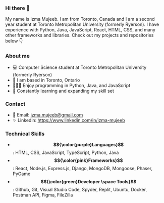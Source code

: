 ### Hi there 👋 <br/> 

My name is Izma Mujeeb. I am from Toronto, Canada and I am a second year student at Toronto Metropolitan University (formerly Ryerson). I have experience with Python, Java, JavaScript, React, HTML, CSS, and many other frameworks and libraries. Check out my projects and repositories below 👇 

### About me 
- 💻 Computer Science student at Toronto Metropolitan University (formerly Ryerson)
- 📍 I am based in Toronto, Ontario
- 👩🏻‍💻 Enjoy programming in Python, Java, and JavaScript
- 💯 Constantly learning and expanding my skill set

### Contact 
- 📧 Email: izma.mujeeb@gmail.com
- ✨ Linkedin: https://www.linkedin.com/in/izma-mujeeb 

### Technical Skills  
-  **$${\color{purple}Languages}$$**: HTML, CSS, JavaScript, TypeScript, Python, Java
-  **$${\color{pink}Frameworks}$$**: React, Node.js, Express.js, Django, MongoDB, Mongoose, Phaser, PyGame
-  **$${\color{green}Developer \space Tools}$$**: Github, Git, Visual Studio Code, Spyder, Replit, Ubuntu, Docker, Postman API, Figma, FileZilla


<!--
**izma-mujeeb/izma-mujeeb** is a ✨ _special_ ✨ repository because its `README.md` (this file) appears on your GitHub profile.

Here are some ideas to get you started:

- 🔭 I’m currently working on ...
- 🌱 I’m currently learning ...
- 👯 I’m looking to collaborate on ...
- 🤔 I’m looking for help with ...
- 💬 Ask me about ...
- 📫 How to reach me: ...
- 😄 Pronouns: ...
- ⚡ Fun fact: ...
-->
